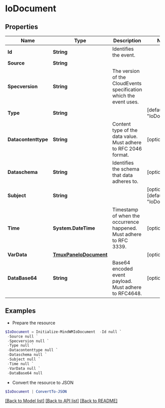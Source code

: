 # IoDocument
## Properties

Name | Type | Description | Notes
------------ | ------------- | ------------- | -------------
**Id** | **String** | Identifies the event. | 
**Source** | **String** |  | 
**Specversion** | **String** | The version of the CloudEvents specification which the event uses. | 
**Type** | **String** |  | [default to "IoDocument"]
**Datacontenttype** | **String** | Content type of the data value. Must adhere to RFC 2046 format. | [optional] 
**Dataschema** | **String** | Identifies the schema that data adheres to. | [optional] 
**Subject** | **String** |  | [optional] [default to "IoDocument"]
**Time** | **System.DateTime** | Timestamp of when the occurrence happened. Must adhere to RFC 3339. | [optional] 
**VarData** | [**TmuxPaneIoDocument**](TmuxPaneIoDocument.md) |  | [optional] 
**DataBase64** | **String** | Base64 encoded event payload. Must adhere to RFC4648. | [optional] 

## Examples

- Prepare the resource
```powershell
$IoDocument = Initialize-MindWMIoDocument  -Id null `
 -Source null `
 -Specversion null `
 -Type null `
 -Datacontenttype null `
 -Dataschema null `
 -Subject null `
 -Time null `
 -VarData null `
 -DataBase64 null
```

- Convert the resource to JSON
```powershell
$IoDocument | ConvertTo-JSON
```

[[Back to Model list]](../README.md#documentation-for-models) [[Back to API list]](../README.md#documentation-for-api-endpoints) [[Back to README]](../README.md)

